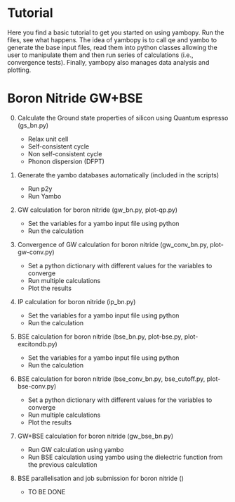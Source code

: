Tutorial
========

Here you find a basic tutorial to get you started on using yambopy.
Run the files, see what happens.
The idea of yambopy is to call qe and yambo to generate the base input files, read them into python classes allowing the user to manipulate them and then run series of calculations (i.e., convergence tests). Finally, yambopy also manages data analysis and plotting.

Boron Nitride GW+BSE
==============

0. Calculate the Ground state properties of silicon using Quantum espresso (gs_bn.py)
    - Relax unit cell
    - Self-consistent cycle
    - Non self-consistent cycle
    - Phonon dispersion (DFPT)

1. Generate the yambo databases automatically (included in the scripts)
    - Run p2y
    - Run Yambo

2. GW calculation for boron nitride (gw_bn.py, plot-qp.py)
    - Set the variables for a yambo input file using python
    - Run the calculation

3. Convergence of GW calculation for boron nitride (gw_conv_bn.py, plot-gw-conv.py)
    - Set a python dictionary with different values for the variables to converge
    - Run multiple calculations
    - Plot the results

4. IP calculation for boron nitride (ip_bn.py)
    - Set the variables for a yambo input file using python
    - Run the calculation

5. BSE calculation for boron nitride (bse_bn.py, plot-bse.py, plot-excitondb.py)
    - Set the variables for a yambo input file using python
    - Run the calculation

6. BSE calculation for boron nitride (bse_conv_bn.py, bse_cutoff.py, plot-bse-conv.py)
    - Set a python dictionary with different values for the variables to converge
    - Run multiple calculations
    - Plot the results

7. GW+BSE calculation for boron nitride (gw_bse_bn.py)
    - Run GW calculation using yambo
    - Run BSE calculation using yambo using the dielectric function from the previous calculation

8. BSE parallelisation and job submission for boron nitride ()
    - TO BE DONE
